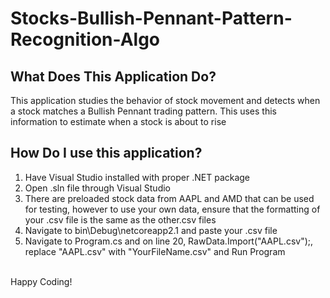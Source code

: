 # Stocks-Bullish-Pennant-Pattern-Recognition-Algo
## What Does This Application Do?
This application studies the behavior of stock movement and detects when a stock matches a Bullish Pennant trading pattern. This uses this information to estimate when a stock is about to rise
## How Do I use this application?
1. Have Visual Studio installed with proper .NET package
2. Open .sln file through Visual Studio
3. There are preloaded stock data from AAPL and AMD that can be used for testing, however to use your own data, ensure that the formatting of your .csv file is the same as the other.csv files
4. Navigate to bin\Debug\netcoreapp2.1 and paste your .csv file
5. Navigate to Program.cs and on line 20, RawData.Import("AAPL.csv");, replace "AAPL.csv" with "YourFileName.csv" and Run Program
<br>
Happy Coding!
